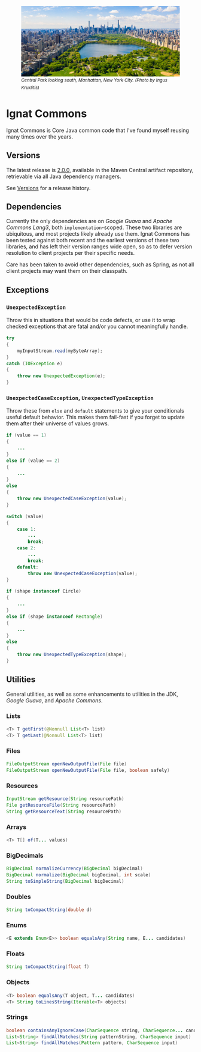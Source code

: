 <figure>
    <img src="images/IgnatCommons-900x400.jpg" alt="Central Park looking south, Manhattan, New York City.  (Photo by Ingus Kruklitis)">
    <figcaption><sup><em>Central Park looking south, Manhattan, New York City.  (Photo by Ingus Kruklitis)</em></sup></figcaption>
</figure>

# Ignat Commons

Ignat Commons is Core Java common code that I've found myself reusing many times over the years.

## Versions

The latest release is [2.0.0](https://search.maven.org/artifact/name.ignat/ignat-commons/2.0.0/jar), available in the Maven Central artifact repository, retrievable via all Java dependency managers.

See [Versions](docs/Versions.md) for a release history.

## Dependencies

Currently the only dependencies are on *Google Guava* and *Apache Commons Lang3*, both `implementation`-scoped.  These two libraries are ubiquitous, and most projects likely already use them.  Ignat Commons has been tested against both recent and the earliest versions of these two libraries, and has left their version ranges wide open, so as to defer version resolution to client projects per their specific needs.

Care has been taken to avoid other dependencies, such as Spring, as not all client projects may want them on their classpath.

## Exceptions

### `UnexpectedException`

Throw this in situations that would be code defects, or use it to wrap checked exceptions that are fatal and/or you
cannot meaningfully handle.

```java
try
{
    myInputStream.read(myByteArray);
}
catch (IOException e)
{
    throw new UnexpectedException(e);
}
```

### `UnexpectedCaseException`, `UnexpectedTypeException`

Throw these from `else` and `default` statements to give your conditionals useful default behavior.  This makes them
fail-fast if you forget to update them after their universe of values grows.

```java
if (value == 1)
{
    ...
}
else if (value == 2)
{
    ...
}
else
{
    throw new UnexpectedCaseException(value);
}
```

```java
switch (value)
{
    case 1:
        ...
        break;
    case 2:
        ...
        break;
    default:
        throw new UnexpectedCaseException(value);
}
```

```java
if (shape instanceof Circle)
{
    ...
}
else if (shape instanceof Rectangle)
{
    ...
}
else
{
    throw new UnexpectedTypeException(shape);
}
```

## Utilities

General utilities, as well as some enhancements to utilities in the JDK, *Google Guava*, and *Apache Commons*.

### Lists

```java
<T> T getFirst(@Nonnull List<T> list)
<T> T getLast(@Nonnull List<T> list)
```

### Files

```java
FileOutputStream openNewOutputFile(File file)
FileOutputStream openNewOutputFile(File file, boolean safely)
```

### Resources

```java
InputStream getResource(String resourcePath)
File getResourceFile(String resourcePath)
String getResourceText(String resourcePath)
```

### Arrays

```java
<T> T[] of(T... values)
```

### BigDecimals

```java
BigDecimal normalizeCurrency(BigDecimal bigDecimal)
BigDecimal normalize(BigDecimal bigDecimal, int scale)
String toSimpleString(BigDecimal bigDecimal)
```

### Doubles

```java
String toCompactString(double d)
```

### Enums

```java
<E extends Enum<E>> boolean equalsAny(String name, E... candidates)
```

### Floats

```java
String toCompactString(float f)
```

### Objects

```java
<T> boolean equalsAny(T object, T... candidates)
<T> String toLinesString(Iterable<T> objects)
```

### Strings

```java
boolean containsAnyIgnoreCase(CharSequence string, CharSequence... candidates)
List<String> findAllMatches(String patternString, CharSequence input)
List<String> findAllMatches(Pattern pattern, CharSequence input)
```
